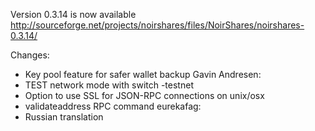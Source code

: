Version 0.3.14 is now available
http://sourceforge.net/projects/noirshares/files/NoirShares/noirshares-0.3.14/

Changes:
* Key pool feature for safer wallet backup
Gavin Andresen:
* TEST network mode with switch -testnet
* Option to use SSL for JSON-RPC connections on unix/osx
* validateaddress RPC command
eurekafag:
* Russian translation
